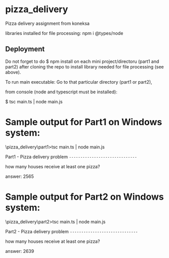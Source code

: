 # pizza_delivery
Pizza delivery assignment from koneksa

libraries installed for file processing:
npm i @types/node

## Deployment
Do not forget to do $ npm install on each mini project/directoru (part1 and part2) 
after cloning the repo to install library needed for file processing (see above).

To run main executable:
Go to that particular directory (part1 or part2),

from console (node and typescript must be installed):

$ tsc main.ts | node main.js

# Sample output for Part1 on Windows system:

\pizza_delivery\part1>tsc main.ts | node main.js

Part1 - Pizza delivery problem
`------------------------------`

how many houses receive at least one pizza?

answer: 2565

# Sample output for Part2 on Windows system:

\pizza_delivery\part2>tsc main.ts | node main.js

Part2 - Pizza delivery problem
`------------------------------`

how many houses receive at least one pizza?

answer: 2639
